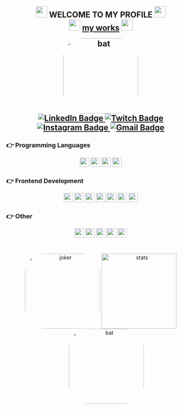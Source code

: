 <h2 align="center" font-weight="bold">
<img width="30px"  src="https://i.pinimg.com/originals/8e/9d/d7/8e9dd70bb51ac0bf4a54977ca0083563.gif">
WELCOME TO MY PROFILE <img width="30px"  src="https://i.pinimg.com/originals/8e/9d/d7/8e9dd70bb51ac0bf4a54977ca0083563.gif">
   <!-- 
 <br/>
I'm João Antônio, I study Computer Science and Web Development 
<img src="https://i.gifer.com/QqPl.gif">-->
<br/>
<img width="30px"  src="https://i.pinimg.com/originals/8e/9d/d7/8e9dd70bb51ac0bf4a54977ca0083563.gif">
<a target="_blank" href="https://scjoaoantonio.vercel.app/">my works</a>
<img width="30px"  src="https://i.pinimg.com/originals/8e/9d/d7/8e9dd70bb51ac0bf4a54977ca0083563.gif">
   
<p align="center">
<div style="display: inline_block;margin-top: 30px"><br>
   <img align="center" alt="bat" height="200" style="margin-top: -40px;border-radius:50px;" src="https://i.ibb.co/1MGbtD0/batandjoker.png" alt="d920565c-26e4-4058-a0e3-7bb802b44226-removebg-preview" border="0">
 </div>

   <!--
  <a href="https://komarev.com/ghpvc/?username=scjoaoantonio&label=Profile%20views&color=0e75b6&style=for-the-badge">
    <img src="https://komarev.com/ghpvc/?username=scjoaoantonio&label=Profile%20views&color=0e75b6&style=for-the-badge" alt="Profile Views" />
  </a>-->
  <a href="https://www.linkedin.com/in/scjoaoantonio/">
    <img src="https://img.shields.io/badge/-LinkedIn-%230077B5?style=for-the-badge&logo=linkedin&logoColor=white" alt="LinkedIn Badge" />
  </a>
  <a href="https://www.twitch.tv/scjoaoantonio">
    <img src="https://img.shields.io/badge/Twitch-9146FF?style=for-the-badge&logo=twitch&logoColor=white" alt="Twitch Badge" />
  </a>
  <a href="https://instagram.com/scjoaoantonio">
    <img src="https://img.shields.io/badge/-Instagram-%23ED1A79?style=for-the-badge&logo=instagram&logoColor=white" alt="Instagram Badge" />
  </a>
  <a href="mailto:joaoasccc@gmail.com">
    <img src="https://img.shields.io/badge/-Gmail-%23EA4335?style=for-the-badge&logo=gmail&logoColor=white" alt="Gmail Badge" />
  </a>
</p>
 
</h2>


<h3>👉 Programming Languages</h3>
  <p align="center">
  <img height='25em' src="https://img.shields.io/badge/JavaScript-323330?style=for-the-badge&logo=javascript&logoColor=F7DF1E" />
  <img height='25em' src="https://img.shields.io/badge/TypeScript-007ACC?style=for-the-badge&logo=typescript&logoColor=white" />
 <!-- <img height='25em' src="https://img.shields.io/badge/PHP-777BB4?style=for-the-badge&logo=php&logoColor=white" />-->
  <img height='25em' src="https://img.shields.io/badge/Python-FFD43B?style=for-the-badge&logo=python&logoColor=blue" />
  <img height='25em' src="https://img.shields.io/badge/C-00599C?style=for-the-badge&logo=c&logoColor=white" />
 </p>

<h3>👉 Frontend Development</h3>
  <p align="center">
      <img height='25em' src="https://img.shields.io/badge/React-20232A?style=for-the-badge&logo=react&logoColor=61DAFB" />
      <img height='25em' src="https://img.shields.io/badge/Flutter-02569B?style=for-the-badge&logo=flutter&logoColor=white" />
      <img height='25em' src="https://img.shields.io/badge/HTML5-E34F26?style=for-the-badge&logo=html5&logoColor=white" />
      <img height='25em' src="https://img.shields.io/badge/CSS3-1572B6?style=for-the-badge&logo=css3&logoColor=white" />
      <img height='25em' src="https://img.shields.io/badge/Bootstrap-563D7C?style=for-the-badge&logo=bootstrap&logoColor=white" />
      <img height='25em' src="https://img.shields.io/badge/Wordpress-31A8FF?style=for-the-badge&logo=Wordpress&logoColor=white" />
      <img height='25em' src="https://img.shields.io/badge/Tailwind_CSS-38B2AC?style=for-the-badge&logo=tailwind-css&logoColor=white" /> 
    <!-- <img height='25em' src="https://img.shields.io/badge/Sass-CC6699?style=for-the-badge&logo=sass&logoColor=white" />
      <img height='25em' src="https://img.shields.io/badge/React_Native-20232A?style=for-the-badge&logo=react&logoColor=61DAFB" />
    <img height='25em' src="https://img.shields.io/badge/Android_Studio-3DDC84?style=for-the-badge&logo=android-studio&logoColor=white" />
    <img height='25em' src="https://img.shields.io/badge/Tailwind_CSS-38B2AC?style=for-the-badge&logo=tailwind-css&logoColor=white" /> 
    <img height='25em' src="https://img.shields.io/badge/next.js-000000?style=for-the-badge&logo=nextdotjs&logoColor=white" />
    <img height='25em' src="https://img.shields.io/badge/nuxt.js-00C58E?style=for-the-badge&logo=nuxtdotjs&logoColor=white" />
    <img height='25em' src="https://img.shields.io/badge/Redux-593D88?style=for-the-badge&logo=redux&logoColor=white" />
    <img height='25em' src="https://img.shields.io/badge/Vue.js-35495E?style=for-the-badge&logo=vuedotjs&logoColor=4FC08D" />
    <img height='25em' src="https://img.shields.io/badge/Angular-DD0031?style=for-the-badge&logo=angular&logoColor=white" />-->
  </p>
<!--
<h3>👉 Backend Development ⚙️</h3>
  <p align="center">
    <img height='25em' src="https://img.shields.io/badge/Node.js-339933?style=for-the-badge&logo=nodedotjs&logoColor=white" />
    <img height='25em' src="https://img.shields.io/badge/MySQL-005C84?style=for-the-badge&logo=mysql&logoColor=white" />
    <! -- <img height='25em' src="https://img.shields.io/badge/firebase-ffca28?style=for-the-badge&logo=firebase&logoColor=black" />
    <img height='25em' src="https://img.shields.io/badge/Heroku-430098?style=for-the-badge&logo=heroku&logoColor=white" />
    <img height='25em' src="https://img.shields.io/badge/Express.js-000000?style=for-the-badge&logo=express&logoColor=white" />
    <img height='25em' src="https://img.shields.io/badge/GraphQl-E10098?style=for-the-badge&logo=graphql&logoColor=white" />
    <img height='25em' src="https://img.shields.io/badge/MongoDB-4EA94B?style=for-the-badge&logo=mongodb&logoColor=white" />
    <img height='25em' src="https://img.shields.io/badge/PostgreSQL-316192?style=for-the-badge&logo=postgresql&logoColor=white" />
    <img height='25em' src="https://img.shields.io/badge/redis-%23DD0031.svg?&style=for-the-badge&logo=redis&logoColor=white" />
    <img height='25em' src="https://img.shields.io/badge/Laravel-FF2D20?style=for-the-badge&logo=laravel&logoColor=white" />
    <img height='25em' src="https://img.shields.io/badge/Codeigniter-EF4223?style=for-the-badge&logo=codeigniter&logoColor=white" />
    <img height='25em' src="https://img.shields.io/badge/Django-092E20?style=for-the-badge&logo=django&logoColor=green" />
    <img height='25em' src="https://img.shields.io/badge/.NET-512BD4?style=for-the-badge&logo=dotnet&logoColor=white" />
    <img height='25em' src="https://img.shields.io/badge/Electron-2B2E3A?style=for-the-badge&logo=electron&logoColor=9FEAF9" />
    <img height='25em' src="https://img.shields.io/badge/Ruby_on_Rails-CC0000?style=for-the-badge&logo=ruby-on-rails&logoColor=white" />-- >
  </p>  
  -->
<h3>👉 Other</h3>  
  <p align="center">
    <img height='25em' src="https://img.shields.io/badge/VSCode-0078D4?style=for-the-badge&logo=visual%20studio%20code&logoColor=white" />
    <img height='25em' src="https://img.shields.io/badge/Figma-F24E1E?style=for-the-badge&logo=figma&logoColor=white" />
    <img height='25em' src="https://img.shields.io/badge/Adobe%20Photoshop-31A8FF?style=for-the-badge&logo=Adobe%20Photoshop&logoColor=black" />
    <img height='25em' src="https://img.shields.io/badge/Linux-FCC624?style=for-the-badge&logo=linux&logoColor=black" />
    <img height='25em' src="https://img.shields.io/badge/GIT-E44C30?style=for-the-badge&logo=git&logoColor=white" />
    <!-- <img height='25em' src="https://img.shields.io/badge/Arduino-00979D?style=for-the-badge&logo=Arduino&logoColor=white" />
    <img height='25em' src="https://img.shields.io/badge/Unity-100000?style=for-the-badge&logo=unity&logoColor=white" />
    <img height='25em' src="https://img.shields.io/badge/Amazon_AWS-FF9900?style=for-the-badge&logo=amazonaws&logoColor=white" />-->
  </p>
<div align="center">
<h1 font-weight="bold"></h1>
  <img align="center" alt="joker" height="200" style="border-radius:50px;"
    src="https://i.pinimg.com/originals/1b/9f/c7/1b9fc7e4079c3835ab95c64fb46928f4.png"/>
  <img align="center" alt="stats" height="200em" src="https://github-readme-stats.vercel.app/api/top-langs/?username=scjoaoantonio&layout=compact&langs_count=7&theme=dark">
<img align="center" alt="bat" height="200" style="margin-left: 30px;border-radius:50px;" src="https://i.ibb.co/B2dm11Z/68747470733a2f2f692e70696e696d672e636f6d2f6f726967696e616c732f31622f39662f63372f31623966633765343037.png" alt="pngimg-com-batman-PNG80-1" border="0">
<div/>
<br/>

  
  
  
